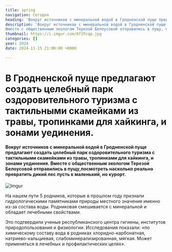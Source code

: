 ```yaml
---
title: spring
navigation: Сегодня
heading: 'Вокруг источников с минеральной водой в Гродненской пуще предлагают создать целебный парк оздоровительного туризма с тактильными скамейками из травы, тропинками для хайкинга, и зонами уединения. Посмотрели, насколько это реально?'
description: 'Вокруг источников с минеральной водой в Гродненской пуще предлагают создать целебный парк оздоровительного туризма с тактильными скамейками из травы, тропинками для хайкинга, и зонами уединения.
Вместе с общественным экологом Терезой Белоусовой отправились в пущу, посмотреть насколько реально превратить дикий лес пусть в маленький, но курорт.' 
thumbnail: https://i.imgur.com/6fIFcqp.jpg
categories: []
year: 2024
date: 2024-11-15 21:00:00 +0000

---
```

# **В Гродненской пуще предлагают создать целебный парк оздоровительного туризма с тактильными скамейками из травы, тропинками для хайкинга, и зонами уединения.**

#### Вокруг источников с минеральной водой в Гродненской пуще предлагают создать целебный парк оздоровительного туризма с тактильными скамейками из травы, тропинками для хайкинга, и зонами уединения. Вместе с общественным экологом Терезой Белоусовой отправились в пущу,посмотреть насколько реально превратить дикий лес пусть в маленький, но курорт. 

![Imgur](https://i.imgur.com/Nnoincq.jpg)

На нашем пути 5 родников, которые в прошлом году признали гидрологическими памятниками природы местного значения именно из-за состава воды. Родниковая смешивается с минеральной и обладает лечебными свойствами.

Это подтвердили ученые республиканского центра гигиены, институтов природопользования и физиологии. Исследования показали: «по химическому составу вода в родниках хлоридно-карбонатная,
натриево-кальциевая, слабоминерализированная, мягкая. Может применяться в лечебных и профилактических целях».
